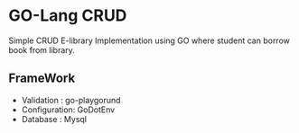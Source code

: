 # GO-Lang CRUD
 Simple CRUD E-library Implementation using GO where student can borrow book from library.
## FrameWork
- Validation : go-playgorund
- Configuration: GoDotEnv
- Database : Mysql
